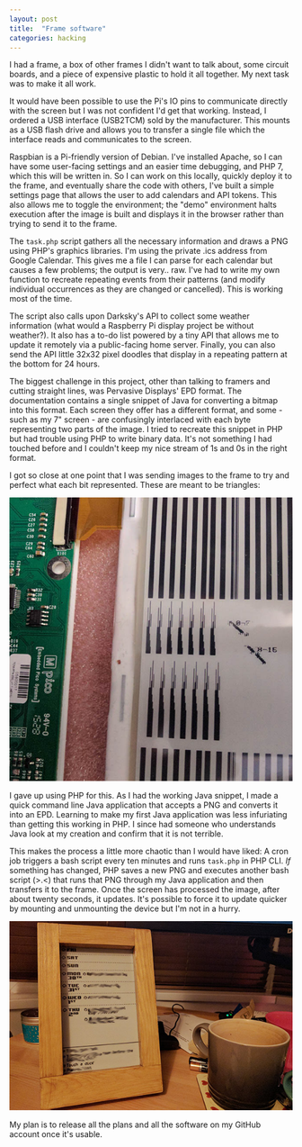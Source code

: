 ```yaml
---
layout: post
title:  "Frame software"
categories: hacking
---
```

I had a frame, a box of other frames I didn't want to talk about, some circuit boards, and a piece of expensive plastic to hold it all together. My next task was to make it all work.

It would have been possible to use the Pi's IO pins to communicate directly with the screen but I was not confident I'd get that working. Instead, I ordered a USB interface (USB2TCM) sold by the manufacturer. This mounts as a USB flash drive and allows you to transfer a single file which the interface reads and communicates to the screen.

Raspbian is a Pi-friendly version of Debian. I've installed Apache, so I can have some user-facing settings and an easier time debugging, and PHP 7, which this will be written in. So I can work on this locally, quickly deploy it to the frame, and eventually share the code with others, I've built a simple settings page that allows the user to add calendars and API tokens. This also allows me to toggle the environment; the "demo" environment halts execution after the image is built and displays it in the browser rather than trying to send it to the frame.

The `task.php` script gathers all the necessary information and draws a PNG using PHP's graphics libraries. I'm using the private .ics address from Google Calendar. This gives me a file I can parse for each calendar but causes a few problems; the output is very.. raw. I've had to write my own function to recreate repeating events from their patterns (and modify individual occurrences as they are changed or cancelled). This is working most of the time.

The script also calls upon Darksky's API to collect some weather information (what would a Raspberry Pi display project be without weather?). It also has a to-do list powered by a tiny API that allows me to update it remotely via a public-facing home server. Finally, you can also send the API little 32x32 pixel doodles that display in a repeating pattern at the bottom for 24 hours.

The biggest challenge in this project, other than talking to framers and cutting straight lines, was Pervasive Displays' EPD format. The documentation contains a single snippet of Java for converting a bitmap into this format. Each screen they offer has a different format, and some -  such as my 7" screen - are confusingly interlaced with each byte representing two parts of the image. I tried to recreate this snippet in PHP but had trouble using PHP to write binary data. It's not something I had touched before and I couldn't keep my nice stream of 1s and 0s in the right format.  

I got so close at one point that I was sending images to the frame to try and perfect what each bit represented. These are meant to be triangles:

![Trying to get the screen working](/assets/images/blog/frame/frameconfusion.jpg)

I gave up using PHP for this. As I had the working Java snippet, I made a quick command line Java application that accepts a PNG and converts it into an EPD. Learning to make my first Java application was less infuriating than getting this working in PHP. I since had someone who understands Java look at my creation and confirm that it is not terrible.

This makes the process a little more chaotic than I would have liked: A cron job triggers a bash script every ten minutes and runs `task.php` in PHP CLI. *If* something has changed, PHP saves a new PNG and executes another bash script (>.<) that runs that PNG through my Java application and then transfers it to the frame. Once the screen has processed the image, after about twenty seconds, it updates. It's possible to force it to update quicker by mounting and unmounting the device but I'm not in a hurry.

![Up and running!](/assets/images/blog/frame/frame12.jpg)

My plan is to release all the plans and all the software on my GitHub account once it's usable.
